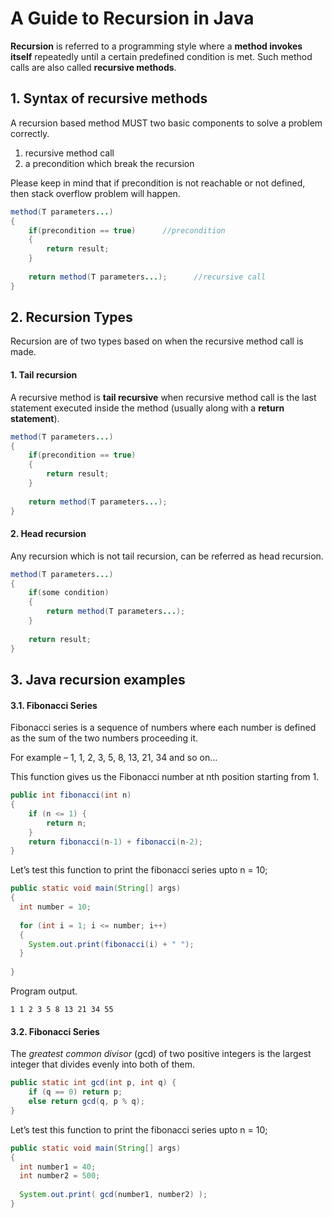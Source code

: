 # A Guide to Recursion in Java

**Recursion** is referred to a programming style where a **method invokes itself** repeatedly until a certain predefined condition is met. Such method calls are also called **recursive methods**.

## 1. Syntax of recursive methods

A recursion based method MUST two basic components to solve a problem correctly.

1. recursive method call
2. a precondition which break the recursion

Please keep in mind that if precondition is not reachable or not defined, then stack overflow problem will happen.

```java
method(T parameters...) 
{
    if(precondition == true)      //precondition
    {
        return result;
    }
 
    return method(T parameters...);      //recursive call
}
```

## 2. Recursion Types

Recursion are of two types based on when the recursive method call is made.

#### 1. Tail recursion

A recursive method is **tail recursive** when recursive method call is the last statement executed inside the method (usually along with a **return statement**).

```java
method(T parameters...) 
{
    if(precondition == true)      
    {
        return result;
    }
 
    return method(T parameters...);     
}
```



#### 2. Head recursion

Any recursion which is not tail recursion, can be referred as head recursion.

```java
method(T parameters...) 
{
    if(some condition)      
    {
        return method(T parameters...);
    }
 
    return result;     
}
```

## 3. Java recursion examples

#### 3.1. Fibonacci Series

Fibonacci series is a sequence of numbers where each number is defined as the sum of the two numbers proceeding it.

For example – 1, 1, 2, 3, 5, 8, 13, 21, 34 and so on…

This function gives us the Fibonacci number at nth position starting from 1.

```java
public int fibonacci(int n) 
{
    if (n <= 1) {
        return n;
    }
    return fibonacci(n-1) + fibonacci(n-2);
}
```

Let’s test this function to print the fibonacci series upto n = 10;

```java
public static void main(String[] args) 
{
  int number = 10;
 
  for (int i = 1; i <= number; i++) 
  {
    System.out.print(fibonacci(i) + " ");
  }
 
}
```

Program output.

```
1 1 2 3 5 8 13 21 34 55
```

#### 3.2. Fibonacci Series

The *greatest common divisor* (gcd) of two positive integers is the largest integer that divides evenly into both of them.

```java
public static int gcd(int p, int q) {
    if (q == 0) return p;
    else return gcd(q, p % q);
}
```

Let’s test this function to print the fibonacci series upto n = 10;

```java
public static void main(String[] args) 
{
  int number1 = 40;
  int number2 = 500;
 
  System.out.print( gcd(number1, number2) );
}
```